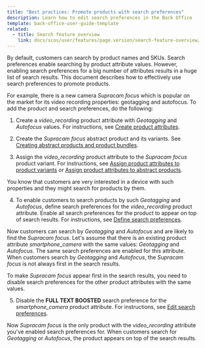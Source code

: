 ```yaml
---
title: "Best practices: Promote products with search preferences"
description: Learn how to edit search preferences in the Back Office
template: back-office-user-guide-template
related:
  - title: Search feature overview
    link: docs/scos/user/features/page.version/search-feature-overview/search-feature-overview.html
---
```


By default, customers can search by product names and SKUs. Search preferences enable searching by product attribute values. However, enabling search preferences for a big number of attributes results in a huge list of search results. This document describes how to effectively use search preferences to promote products.

For example, there is a new camera *Supracam focus* which is popular on the market for its video recording properties: geotagging and autofocus. To add the product and search preferences, do the following:

1. Create a *video_recording* product attribute with *Geotagging* and *Autofocus* values. For instructions, see [Create product attributes](/docs/pbc/all/product-information-management/{{page.version}}/manage-in-the-back-office/attributes/create-product-attributes.html).

2. Create the *Supracam focus* abstract product and its variants. See [Creating abstract products and product bundles](/docs/pbc/all/product-information-management/{{page.version}}/manage-in-the-back-office/products/manage-abstract-products-and-product-bundles/create-abstract-products-and-product-bundles.html).

3. Assign the *video_recording* product attribute to the *Supracam focus* product variant. For instructions, see [Assign product attributes to product variants](/docs/pbc/all/product-information-management/{{page.version}}/manage-in-the-back-office/products/manage-product-variants/assign-product-attributes-to-product-variants.html) or [Assign product attributes to abstract products](/docs/pbc/all/product-information-management/{{page.version}}/manage-in-the-back-office/products/manage-abstract-products-and-product-bundles/assign-product-attributes-to-abstract-products-and-product-bundles.html).

You know that customers are very interested in a device with such properties and they might search for products by them.

4. To enable customers to search products by such *Geotagging* and *Autofocus*, define search preferences for the *video_recording* product attribute. Enable all search preferences for the product to appear on top of search results. For instructions, see [Define search preferences](/docs/scos/user/back-office-user-guides/{{page.version}}/merchandising/search-preferences/define-search-preferences.html).

Now customers can search by *Geotagging* and *Autofocus* and are likely to find the *Supracam focus*. Let's assume that there is an existing product attribute *smartphone_camera* with the same values: *Geotagging* and *Autofocus*. The same search preferences are enabled for this attribute. When customers search by *Geotagging* and *Autofocus*, the *Supracam focus* is not always first in the search results.

To make *Supracam focus* appear first in the search results, you need to disable search preferences for the other product attributes with the same values.

5. Disable the **FULL TEXT BOOSTED** search preference for the *smartphone_camera* product attribute. For instructions, see [Edit search preferences](/docs/scos/user/back-office-user-guides/{{page.version}}/merchandising/search-preferences/edit-search-preferences.html).

Now *Supracam focus* is the only product with the *video_recording* attribute you've enabled search preferences for. When customers search for *Geotagging*  or *Autofocus*, the product appears on top of the search results.
